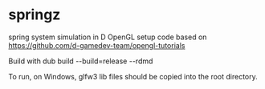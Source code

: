 # springz
spring system simulation in D
OpenGL setup code based on https://github.com/d-gamedev-team/opengl-tutorials

Build with
dub build --build=release --rdmd

To run, on Windows, glfw3 lib files should be copied into the root directory.
